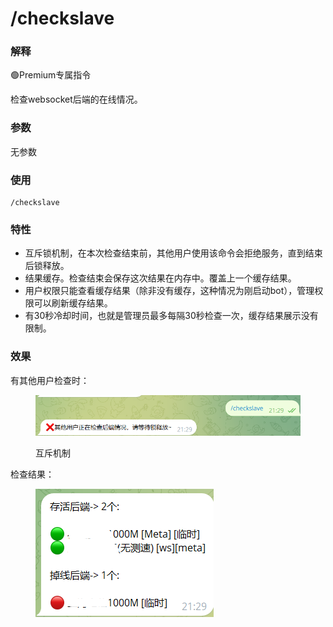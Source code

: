# /checkslave

### 解释

🟢Premium专属指令

检查websocket后端的在线情况。

### 参数

无参数

### 使用

```
/checkslave
```

### 特性

* 互斥锁机制，在本次检查结束前，其他用户使用该命令会拒绝服务，直到结束后锁释放。
* 结果缓存。检查结束会保存这次结果在内存中。覆盖上一个缓存结果。
* 用户权限只能查看缓存结果（除非没有缓存，这种情况为刚启动bot），管理权限可以刷新缓存结果。
* 有30秒冷却时间，也就是管理员最多每隔30秒检查一次，缓存结果展示没有限制。

### 效果

有其他用户检查时：

<figure><img src="../.gitbook/assets/image (8).png" alt=""><figcaption><p>互斥机制</p></figcaption></figure>

检查结果：

<figure><img src="../.gitbook/assets/image (9).png" alt=""><figcaption></figcaption></figure>
